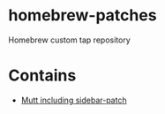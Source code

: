 # homebrew-patches
Homebrew custom tap repository

# Contains
 * [Mutt including sidebar-patch](https://github.com/dennisdegreef/homebrew-patches/blob/master/mutt.rb)
